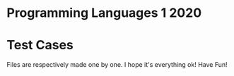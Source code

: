 # Programming Languages 1 2020
# Test Cases

Files are respectively made one by one. I hope it's everything ok!
Have Fun!